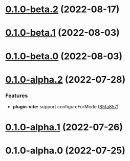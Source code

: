 # [0.1.0-beta.2](https://github.com/archergu/doubleshot/compare/plugin-vite@0.1.0-beta.1...plugin-vite@0.1.0-beta.2) (2022-08-17)



# [0.1.0-beta.1](https://github.com/archergu/doubleshot/compare/plugin-vite@0.1.0-beta.0...plugin-vite@0.1.0-beta.1) (2022-08-03)



# [0.1.0-beta.0](https://github.com/archergu/doubleshot/compare/plugin-vite@0.1.0-alpha.2...plugin-vite@0.1.0-beta.0) (2022-08-03)



# [0.1.0-alpha.2](https://github.com/archergu/doubleshot/compare/plugin-vite@0.1.0-alpha.1...plugin-vite@0.1.0-alpha.2) (2022-07-28)


### Features

* **plugin-vite:** support configureForMode ([85fa857](https://github.com/archergu/doubleshot/commit/85fa8570abc3d29adf2bae58d40c3b1ecedf288c))



# [0.1.0-alpha.1](https://github.com/archergu/doubleshot/compare/plugin-vite@0.1.0-alpha.0...plugin-vite@0.1.0-alpha.1) (2022-07-26)



# 0.1.0-alpha.0 (2022-07-25)




